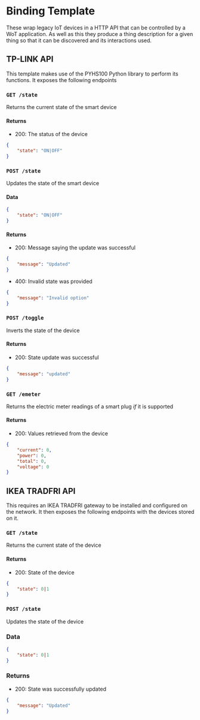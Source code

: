 # Binding Template
These wrap legacy IoT devices in a HTTP API that can be controlled by a WoT application. As well as this they produce a thing description for a given thing so that it can be discovered and its interactions used.

## TP-LINK API
This template makes use of the PYHS100 Python library to perform its functions. It exposes the following endpoints

### `GET /state`
Returns the current state of the smart device

#### Returns
* 200: The status of the device
```json
{
    "state": "ON|OFF"
}
```

### `POST /state`
Updates the state of the smart device

#### Data
```json
{
    "state": "ON|OFF"
}
```

#### Returns
* 200: Message saying the update was successful
```json
{
    "message": "Updated"
}
```

* 400: Invalid state was provided
```json
{
    "message": "Invalid option"
}
```

### `POST /toggle`
Inverts the state of the device

#### Returns
* 200: State update was successful
```json
{
    "message": "updated"
}
```

### `GET /emeter`
Returns the electric meter readings of a smart plug _if_ it is supported

#### Returns
* 200: Values retrieved from the device

```json
{
    "current": 0,
    "power": 0,
    "total": 0,
    "voltage": 0
}
```

## IKEA TRADFRI API
This requires an IKEA TRADFRI gateway to be installed and configured on the network. It then exposes the following endpoints with the devices stored on it.

### `GET /state`
Returns the current state of the device

#### Returns
* 200: State of the device
```json
{
    "state": 0|1
}
```

### `POST /state`
Updates the state of the device

### Data
```json
{
    "state": 0|1
}
```

### Returns
* 200: State was successfully updated
```json
{
    "message": "Updated"
}
```
